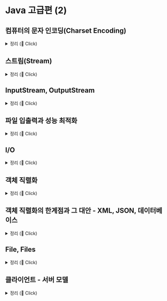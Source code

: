 # Java 고급편 (2)

## 컴퓨터의 문자 인코딩(Charset Encoding)

<details>
   <summary> 정리 (📖 Click)</summary>
<br />

* 컴퓨터의 문자 인코딩

  * 문자 인코딩
    * 문자를 컴퓨터가 이해할 수 있는 숫자(byte)로 변경하는 것
  * UTF-8이 현대의 사실상 표준 인코딩 기술이 된 이유
    * 저장 공간 절약과 네트워크 효율성
    * ASCII와의 호환성
  * 결론
    * 사실상 표준인 UTF-8을 사용하자.
    * ASCII 영문 인코딩 : UTF-16을 제외하고 모두 호환

-----------------------
</details>

## 스트림(Stream)

<details>
   <summary> 정리 (📖 Click)</summary>
<br />

* 자바가 가진 데이터를 파일에 저장
  * 자바 프로세스가 가지고 있는 데이터를 밖으로 보내려면 출력 스트림을 사용
  * 반대로 외부 데이터를 자바 프로세스 안으로 가져오려면 입력 스트림을 사용
  * 각 스트림은 단방향으로 흐른다.

```java
package io;

import java.io.FileInputStream;
import java.io.FileOutputStream;
import java.io.IOException;

public class StreamStartMain1 {
    public static void main(String[] args) throws IOException {
        FileOutputStream fileOutputStream = new FileOutputStream("store/hello.dat");
        fileOutputStream.write(65);
        fileOutputStream.write(66);
        fileOutputStream.write(67);
        fileOutputStream.close();
      
        FileInputStream fileInputStream = new FileInputStream("store/hello.dat");
      
        int data;
        while ((data = fileInputStream.read()) != -1) {
          System.out.println(data);
      
        }
        fileInputStream.close();
    }
}
```

* `write()` : byte 단위로 값을 출력
* `read()` : 파일에서 데이터를 byte 단위로 하나씩 읽어온다.
  * 파일의 끝에 도달하게 되면 -1을 반환한다.
* `close()` : 파일에 접근하는 것은 자바 입장에서 외부 자원을 사용하는 것이다.
  *  자바에서 내부 객체는 사용되지 않으면 GC(가비지 컬렉터)가 되지만 외부 자원은 사용 후 반드시 닫아야 한다.
* `append()` : 기존 파일에 내용을 추가한다.

```java
package io;

import java.io.FileInputStream;
import java.io.FileOutputStream;
import java.io.IOException;
import java.util.Arrays;

public class StreamStartMain2 {
	public static void main(String[] args) throws IOException {
		FileOutputStream fileOutputStream = new FileOutputStream("store/hello.dat");
		byte[] input = {65, 66 ,67};
		fileOutputStream.write(input);
		fileOutputStream.close();

		FileInputStream fileInputStream = new FileInputStream("store/hello.dat");
		byte[] buffer = new byte[10];

		// 읽은 결과를 버퍼에 담아라.
		int readCount = fileInputStream.read(buffer);
		System.out.println("readCount = " + readCount);
		System.out.println(Arrays.toString(buffer));
		fileInputStream.close();
	}
}
```

```java
package io;

import java.io.FileInputStream;
import java.io.FileOutputStream;
import java.io.IOException;
import java.util.Arrays;

public class StreamStartMain3 {
	public static void main(String[] args) throws IOException {
		FileOutputStream fileOutputStream = new FileOutputStream("store/hello.dat");
		byte[] input = {65, 66 ,67};
		fileOutputStream.write(input);
		fileOutputStream.close();

		FileInputStream fileInputStream = new FileInputStream("store/hello.dat");

		// 모든 byte를 한 번에 읽기
		byte[] bytes = fileInputStream.readAllBytes();
		System.out.println(Arrays.toString(bytes));
		fileInputStream.close();
	}
}
```

* 부분으로 나누어 읽기 vs 전체 읽기
  * `read()`
    * 스트림의 내용을 부분적으로 읽거나 읽은 내용을 처리하면서 스트림을 계속해서 읽어야 할 경우에 적합하다.
    * 메모리 사용량을 제어할 수 있다.
    * 파일이나 스트림에서 일정한 크기의 데이터를 반복적으로 읽어야 할 때 유용하다.
  * `readAllBytes()`
    * 한 번의 호출로 모든 데이터를 읽을 수 있어 편리하다.
    * 작은 파일이나 메모리에 모든 내용을 올려서 처리해야 하는 경우에 적합하다.
    * 메모리 사용량을 제어할 수 없다.
    * 큰 파일의 경우 OutOfMemoryError 에러가 발생할 수 있다.

-----------------------
</details>

## InputStream, OutputStream

<details>
   <summary> 정리 (📖 Click)</summary>
<br />

![img.png](img.png)

* **데이터를 주고 받는 것 : I/O(Input/Output)**
* 자바 내부에 있는 데이터를 외부 파일에 저장하거나 네트워크를 통해 전송하거나 콘솔에 출력할 때 모두 byte 단위로 데이터를 주고 받는다.

* InputStream 추상 클래스

![img_1.png](img_1.png)

* OutputStream 추상 클래스

![img_2.png](img_2.png)

* 정리
  * InputStream과 OutputStream이 다양한 스트림들을 추상화하고 기본 기능에 대한 표준을 잡아둔 덕분에 편리한 입출력 작업이 가능해졌다.
    * 일관성 : 모든 종류의 입출력 작업에 대한 동일한 인터페이스를 사용할 수 있어 코드 일관성이 유지된다.
    * 유연성 : 실제 데이터 소스나 목적지가 무엇인지에 관계없이 동일한 방식으로 작성할 수 있다.
    * 확장성 : 새로운 유형의 입출력 스트림을 쉽게 추가할 수 있다.
    * 재사용성 : 다양한 스트림 클래스들을 조합하여 복잡한 스트림 입출력 작업을 수행할 수 있다.
    * 에러 처리 : 표준화된 예외 처리 메커니즘을 통해 일관된 방식으로 오류를 처리할 수 있다.

-----------------------
</details>

## 파일 입출력과 성능 최적화

<details>
   <summary> 정리 (📖 Click)</summary>
<br />

### 1. 1byte씩 데이터를 하나씩 전달하는 경우

```java
package io;

import java.io.FileOutputStream;
import java.io.IOException;

import static io.BufferedConst.*;

public class CreateFileV1 {
	public static void main(String[] args) throws IOException {
		FileOutputStream fileOutputStream = new FileOutputStream(FILE_NAME);
		long startTime = System.currentTimeMillis();

		for (int i = 0; i < FILE_SIZE; i++) {
			fileOutputStream.write(1);
		}
		fileOutputStream.close();

		long endTime = System.currentTimeMillis();
		System.out.println("파일 생성 소요 시간: " + (endTime - startTime) + "ms");
	}
}
```

실행 결과

```text
파일 생성 소요 시간: 42982ms
```

```java
package io;

import java.io.FileInputStream;
import java.io.IOException;

import static io.BufferedConst.FILE_NAME;

public class ReadFileV1 {
	public static void main(String[] args) throws IOException {
		FileInputStream fileInputStream = new FileInputStream(FILE_NAME);

		long startTime = System.currentTimeMillis();

		int fileSize = 0;
		int data;
		while ((data = fileInputStream.read()) != -1) {
			fileSize++;
		}
		fileInputStream.close();

		long endTime = System.currentTimeMillis();
		System.out.println("파일 읽기 소요 시간: " + (endTime - startTime) + "ms");
	}
}
```

```text
파일 읽기 소요 시간: 25995ms
```

* `write()`나 `read()`를 호출할 때마다 OS의 시스템 콜을 통해 파일을 읽거나 쓰는 명령어를 전달한다.
* 이러한 시스템 콜은 상대적으로 무거운 작업이다.
* HDD, SDD 같은 장치들도 하나의 데이터를 읽고 쓸 때마다 필요한 시간이 있다. HDD의 경우 더욱 느린데, 물리적으로 디스크의 회전이 필요하다.
* 시스템 콜 자체가 상당한 오버헤드를 유발한다. 따라서 최적화를 위해선 호출 횟수를 줄여 시스템 콜 횟수를 줄여야 한다.

### 2. byte[]를 통해 버퍼에 담아서 한 번에 여러 byte를 전달

```java
package io;

import java.io.FileOutputStream;
import java.io.IOException;

import static io.BufferedConst.*;

public class CreateFileV2 {
	public static void main(String[] args) throws IOException {
		FileOutputStream fileOutputStream = new FileOutputStream(FILE_NAME);
		long startTime = System.currentTimeMillis();

		byte[] buffer = new byte[BUFFER_SIZE];
		int bufferIndex = 0;

		for (int i = 0; i < FILE_SIZE; i++) {
			buffer[bufferIndex++] = 1;

			// 버퍼가 가득 차면 버퍼를 비우기
			if (bufferIndex == BUFFER_SIZE) {
				fileOutputStream.write(buffer);
				bufferIndex = 0;
			}
		}

		// 버퍼가 가득 차지 않은 상태인 경우
		if (bufferIndex > 0) {
			fileOutputStream.write(buffer, 0, bufferIndex);
		}
		fileOutputStream.close();

		long endTime = System.currentTimeMillis();
		System.out.println("파일 생성 소요 시간: " + (endTime - startTime) + "ms");
	}
}
```

실행 결과

```text
파일 생성 소요 시간: 41ms
```

* 많은 데이터를 한 번에 전달하면 성능 최적화를 할 수 있다.
* 많은 데이터를 전달하기 위해 버퍼를 사용한다.
* 이 때, 버퍼의 크기가 크다고 해서 이에 비례하여 성능이 개선되는 것은 아니다.
* 버퍼의 크기는 보통 4KB, 8KB 정도로 잡는 것이 효율적이다.

```java
package io;

import java.io.FileInputStream;
import java.io.IOException;

import static io.BufferedConst.BUFFER_SIZE;
import static io.BufferedConst.FILE_NAME;

public class ReadFileV2 {
	public static void main(String[] args) throws IOException {
		FileInputStream fileInputStream = new FileInputStream(FILE_NAME);

		long startTime = System.currentTimeMillis();

		byte[] buffer = new byte[BUFFER_SIZE];
		int fileSize = 0;
		int data;

		while ((data = fileInputStream.read(buffer)) != -1) {
			fileSize++;
		}
		fileInputStream.close();

		long endTime = System.currentTimeMillis();
		System.out.println("파일 읽기 소요 시간: " + (endTime - startTime) + "ms");
	}
}
```

실행 결과

```text
파일 읽기 소요 시간: 8ms
```

* 버퍼를 사용한 결과 성능 향상을 볼 수 있었다.
* 하지만 직접 버퍼를 만들고 관리해야 한다는 번거로움이 있다.

### 3. Buffered 스트림 쓰기

```java
package io;

import java.io.BufferedOutputStream;
import java.io.FileOutputStream;
import java.io.IOException;

import static io.BufferedConst.*;

public class CreateFileV3 {
  public static void main(String[] args) throws IOException {
    FileOutputStream fileOutputStream = new FileOutputStream(FILE_NAME);
    BufferedOutputStream bufferedOutputStream = new BufferedOutputStream(fileOutputStream, BUFFER_SIZE);
    long startTime = System.currentTimeMillis();

    for (int i = 0; i < FILE_SIZE; i++) {
      bufferedOutputStream.write(1);
    }
    fileOutputStream.close();

    long endTime = System.currentTimeMillis();
    System.out.println("파일 생성 소요 시간: " + (endTime - startTime) + "ms");
  }
}
```

실행 결과

```text
파일 생성 소요 시간: 315ms
```

* BufferedOutputStream은 버퍼 기능을 제공하는 보조 스트림이다.
* 버퍼의 크기만큼 데이터를 모아서 전달하기 때문에 빠른 속도로 데이터를 처리할 수 있다.

### 4. Buffered 스트림 읽기

```java
package io;

import java.io.BufferedInputStream;
import java.io.FileInputStream;
import java.io.IOException;

import static io.BufferedConst.BUFFER_SIZE;
import static io.BufferedConst.FILE_NAME;

public class ReadFileV3 {
	public static void main(String[] args) throws IOException {
		FileInputStream fis = new FileInputStream(FILE_NAME);
		BufferedInputStream bis = new BufferedInputStream(fis, BUFFER_SIZE);
		long startTime = System.currentTimeMillis();

		int fileSize = 0;
		int data;
		while ((data = bis.read()) != -1) {
			fileSize++;
		}
		bis.close();

		long endTime = System.currentTimeMillis();
		System.out.println("파일 읽기 소요 시간: " + (endTime - startTime) + "ms");
	}
}
```

실행 결과

```text
파일 읽기 소요 시간: 286ms
```

* 버퍼를 직접 다루는 것 vs BufferedXXX
  * 버퍼를 직접 다루는 것이 더 빠르다.
  * 그 이유는 바로 동기화 때문이다.
  * BufferedXXX 클래스 내부를 보면 락이 포함되는 것을 볼 수 있는데 이는 싱글 쓰레드보다 멀티 쓰레드 환경에 더 적합하다.
  * 싱글 쓰레드 상황에서는 동기화 락이 필요하지 않기 때문에 직접 버퍼를 다룰 때와 비교해서 성능이 떨어지는 것이다.

### 5. 한 번에 쓰기

* 전제 조건 : 메모리를 한 번에 많이 사용하므로 파일의 크기가 작아야 한다.

```java
package io;

import java.io.FileOutputStream;
import java.io.IOException;

import static io.BufferedConst.*;

public class CreateFileV4 {
	public static void main(String[] args) throws IOException {
		FileOutputStream fileOutputStream = new FileOutputStream(FILE_NAME);
		long startTime = System.currentTimeMillis();

		byte[] buffer = new byte[FILE_SIZE];
		for (int i = 0; i < FILE_SIZE; i++) {
			buffer[i] = 1;
		}
		fileOutputStream.write(buffer);	// 한 번에 쓰기
		fileOutputStream.close();

		long endTime = System.currentTimeMillis();
		System.out.println("파일 생성 소요 시간: " + (endTime - startTime) + "ms");
	}
}
```

```java
package io;

import java.io.FileInputStream;
import java.io.IOException;

import static io.BufferedConst.FILE_NAME;

public class ReadFileV4 {
	public static void main(String[] args) throws IOException {
		FileInputStream fis = new FileInputStream(FILE_NAME);
		long startTime = System.currentTimeMillis();

		byte[] bytes = fis.readAllBytes();
		fis.close();

		long endTime = System.currentTimeMillis();
		System.out.println("파일 읽기 소요 시간: " + (endTime - startTime) + "ms");
	}
}
```

-----------------------
</details>

## I/O

<details>
   <summary> 정리 (📖 Click)</summary>
<br />

* **스트림의 모든 데이터는 `byte` 단위를 사용한다.** 따라서 `byte`가 아닌 문자를 스트림에 직접 전달할 수 없다.
* String 문자를 스트림을 통해 파일에 저장하려면 `byte`로 변환한 다음에 작성해야 한다.

```java
import java.io.FileInputStream;
import java.io.FileOutputStream;
import java.io.IOException;
import java.nio.charset.StandardCharsets;
import java.util.Arrays;

public class ReaderWriterMainV1 {
	public static void main(String[] args) throws IOException {
		String writeString = "ABC";

		byte[] bytes = writeString.getBytes(StandardCharsets.UTF_8);
		System.out.println("write String: " + writeString);
		System.out.println("write bytes: " + Arrays.toString(bytes));

		// 파일에 쓰기
		FileOutputStream fileOutputStream = new FileOutputStream(TextConst.FILE_NAME);
		fileOutputStream.write(bytes);
		fileOutputStream.close();

		// 파일로부터 읽기
		FileInputStream fileInputStream = new FileInputStream(TextConst.FILE_NAME);
		byte[] readAllBytes = fileInputStream.readAllBytes();
		System.out.println("read bytes: " + Arrays.toString(readAllBytes));
		fileInputStream.close();

		// byte[] → String 디코딩
		String s = new String(readAllBytes, StandardCharsets.UTF_8);
		System.out.println("read String: " + s);
	}
}
```

```java
import java.io.*;
import java.nio.charset.StandardCharsets;

public class ReaderWriterMainV2 {
	public static void main(String[] args) throws IOException {
		String writeString = "ABC";
		System.out.println("write String = " + writeString);
		
		// 파일에 쓰기
		FileOutputStream fileOutputStream = new FileOutputStream(TextConst.FILE_NAME);
		OutputStreamWriter outputStreamWriter = new OutputStreamWriter(fileOutputStream, StandardCharsets.UTF_8);
		outputStreamWriter.write(writeString);
		outputStreamWriter.close();
		
		// 파일로부터 읽기
		FileInputStream fileInputStream = new FileInputStream(TextConst.FILE_NAME);
		InputStreamReader inputStreamReader = new InputStreamReader(fileInputStream, StandardCharsets.UTF_8);

		StringBuilder stringBuilder = new StringBuilder();
		int data;
		while ((data = inputStreamReader.read()) != -1) {
			stringBuilder.append((char) data);
		}
		inputStreamReader.close();
		System.out.println("read String = " + stringBuilder);
	}
}
```

* Reader, Writer 클래스를 사용하면 문자를 직접 스트림에 전달하는 것처럼 보이지만 사실은 그렇지 않다.
* 스트림에 전달할 때, 내부적으로 String → byte로 변환하는 과정을 거친다.

```java
import java.io.*;
import java.nio.charset.StandardCharsets;

public class BufferedWriterMain {

	private static final int BUFFER_SIZE = 8192;

	public static void main(String[] args) throws IOException {
		String writeString = "ABC";

		// 파일에 쓰기
		FileWriter fileWriter = new FileWriter(TextConst.FILE_NAME, StandardCharsets.UTF_8);
		BufferedWriter bufferedWriter = new BufferedWriter(fileWriter, BUFFER_SIZE);
		bufferedWriter.write(writeString);
		bufferedWriter.close();
		
		// 파일로부터 읽기
		StringBuilder stringBuilder = new StringBuilder();
		FileReader fileReader = new FileReader(TextConst.FILE_NAME, StandardCharsets.UTF_8);
		BufferedReader reader = new BufferedReader(fileReader, BUFFER_SIZE);

		String line;
		while ((line = reader.readLine()) != null) {
			stringBuilder.append(line);
		}
		reader.close();
		System.out.println(stringBuilder);
	}
}
```

-----------------------
</details>

## 객체 직렬화

<details>
   <summary> 정리 (📖 Click)</summary>
<br />

* 자바 객체 직렬화(Serialization)
  * 메모리에 있는 객체 인스턴스를 바이트 스트림으로 변환하여 파일에 저장하거나 네트워크를 통해 전송할 수 있도록 하는 기능
  * 이 과정에서 객체 상태를 유지하여 나중에 역직렬화(DeSerialization)를 통해 원래의 객체로 복원할 수 있도록 한다.
  * 객체 직렬화를 사용하려면 직렬화하려는 클래스는 반드시 `Serializable` 인터페이스를 구현해야 한다.
  * `Serializable` 인터페이스는 아무런 메서드가 없다. 단지 직렬화 가능한 클래스라는 것을 표시하기 위한 마커 인터페이스이다.

```java
// See also : ObjectOutputStream, ObjectInputStream
public interface Serializable {

}
```

* 객체 직렬화 덕분에 객체를 매우 편리하게 저장하고 불러올 수 있게 되었다.
* 객체 직렬화를 사용하면 객체를 바이트로 변환할 수 있어 모든 종류의 스트림에 전달할 수 있다.
* 이는 파일에 저장하는 것은 물론, 네트워크를 통해 객체를 전송하는 것도 가능하게 한다.
* 하지만 현대에 들어서 객체 직렬화는 잘 사용되지 않는다.

-----------------------
</details>

## 객체 직렬화의 한계점과 그 대안 - XML, JSON, 데이터베이스 

<details>
   <summary> 정리 (📖 Click)</summary>
<br />

* 객체 직렬화의 한계  
  * 버전 관리 어려움
    * 클래스 구조가 변경되면 이전에 직렬화된 객체와의 호환성 문제가 발생한다.
    * serialVersionUID 관리가 복잡하다.
  * 플랫폼 종속성
    * 자바 직렬화는 자바 플랫폼에 종속적이어서 다른 언어나 시스템과의 상호 운용성이 떨어진다.
  * 성능 이유
    * 직렬화/역직렬화 과정이 상대적으로 느리고 리소스를 많이 사용한다.
  * 유연성 부족
    * 직렬화된 형식을 커스터마이즈 하기 어렵다.
  * 크기 효율성
    * 직렬화된 데이터의 크기는 상당히 커질 수 있다.

▶ 객체 직렬화 대안 정리

* 나열했듯이 XML, JSON, 데이터베이스 여러 방법이 있으나 JSON을 먼저 고려하도록 하자.
* 성능 최적화가 매우 중요하다면 Protobuf, Avro 같은 기술을 고려하자.

-----------------------
</details>

## File, Files

<details>
   <summary> 정리 (📖 Click)</summary>
<br />

* 자바에서 파일 또는 디렉터리를 다룰 때는 `File`, `Files`, `Path` 클래스를 사용하면 된다.
* `File`은 과거 호환을 유지하기 위해 남겨둔 기능이다. 이제는 `Files` 사용을 먼저 고려하자.

```java
package file;

import java.io.IOException;
import java.nio.charset.StandardCharsets;
import java.nio.file.Files;
import java.nio.file.Path;

public class ReaderWriterMain {

	private static final String FILEPATH = "file/hello.txt";

	public static void main(String[] args) throws IOException {

		String writeString = "abc\n가나다";

		Path path = Path.of(FILEPATH);

		// 파일에 쓰기
		Files.writeString(path, writeString, StandardCharsets.UTF_8);

		// 파일에서 읽기
		String readString = Files.readString(path, StandardCharsets.UTF_8);
		System.out.println(readString);
	}
}
```

* `Files.writeString()` : 파일에 쓰기
* `Files.readString()` : 파일에서 모든 문자 읽기

▶ `Files`를 사용하면 아주 쉽게 파일에 문자를 쓰고 읽을 수 있다.

```java
package file;

import java.io.IOException;
import java.nio.charset.StandardCharsets;
import java.nio.file.Files;
import java.nio.file.Path;
import java.util.List;

public class ReaderWriterMainV2 {

	private static final String FILEPATH = "file/hello.txt";

	public static void main(String[] args) throws IOException {

		String writeString = "abc\n가나다";

		Path path = Path.of(FILEPATH);

		// 파일에 쓰기
		Files.writeString(path, writeString, StandardCharsets.UTF_8);

		// 파일에서 읽기(한 줄씩 읽기)
		List<String> strings = Files.readAllLines(path, StandardCharsets.UTF_8);
		for (String string : strings) {
			System.out.println(string);
		}
	}
}
```

* `Files.readAllLines(path)` : 파일을 한 번에 다 읽고 라인 단위로 `List`에 나누어 저장하고 반환한다.
  * 단 이 방법은 파일이 아주 크다면 한 번에 모든 파일을 메모리에 올리기 때문에 OutOfMemoryError가 발생할 수 있다.

* `Files.lines(path)` : 파일을 한 줄 단위로 읽고 메모리 사용량을 줄이고 싶을 때 사용한다.
  * 파일을 스트림 단위로 나누어 조회한다.
  * 이 때, I/O 스트림이 아니라 람다와 스트림에서 사용하는 스트림이다.

* 파일 복사 성능 최적화
  * `transferTo()`
  * `copy()` : 운영체제의 파일 복사 기능 사용

-----------------------
</details>

## 클라이언트 - 서버 모델

<details>
   <summary> 정리 (📖 Click)</summary>
<br />

* 클라이언트(Client)와 서버(Server)
  * 클라이언트 : 클라이언트는 서비스를 요청하는 쪽이다. 클라이언트는 어떤 정보를 얻거나 작업을 처리해달라고 요청하는 역할을 한다.
  * 서버 : 서버는 클라이언트 요청을 받아들이고 그 요청에 맞는 서비스를 제공하는 쪽이다.

![img_3.png](img_3.png)

-----------------------
</details>